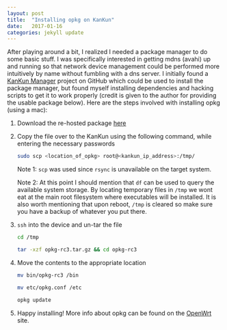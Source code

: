```yaml
---
layout: post
title:  "Installing opkg on KanKun"
date:   2017-01-16
categories: jekyll update
---
```


After playing around a bit, I realized I needed a package manager to do some basic stuff. I was specifically interested in getting mdns (avahi) up and running so that network device management could be performed more intuitively by name without fumbling with a dns server. I initially found a [KanKun Manager](https://github.com/homedash/kankun-manager) project on GitHub which could be used to install the package manager, but found myself installing dependencies and hacking scripts to get it to work properly (credit is given to the author for providing the usable package below). Here are the steps involved with installing opkg (using a mac):

1. Download the re-hosted package [here](https://github.com/dougcooper/kankun/blob/master/opkg-rc3.tar.gz)
2. Copy the file over to the KanKun using the following command, while entering the necessary passwords

   ```bash
   sudo scp <location_of_opkg> root@<kankun_ip_address>:/tmp/
   ```
  
    Note 1: `scp` was used since `rsync` is unavailable on the target system.

    Note 2: At this point I should mention that `df` can be used to query the available system storage. By locating temporary files in `/tmp` we wont eat at the main root filesystem where executables will be installed. It is also worth mentioning that upon reboot, `/tmp` is cleared so make sure you have a backup of whatever you put there.

3. `ssh` into the device and un-tar the file

   ```bash
   cd /tmp
   ```
  
   ```bash
   tar -xzf opkg-rc3.tar.gz && cd opkg-rc3
   ```
  
4. Move the contents to the appropriate location

   ```bash
   mv bin/opkg-rc3 /bin
   ```
  
   ```bash
   mv etc/opkg.conf /etc
   ```
  
   ```bash
   opkg update
   ```

5. Happy installing! More info about opkg can be found on the [OpenWrt](https://wiki.openwrt.org/doc/techref/opkg) site.
